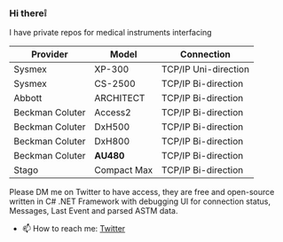 ### Hi there❕

I have private repos for medical instruments interfacing

|Provider| Model |  Connection
|--|--|--|
| Sysmex |XP-300| TCP/IP Uni-direction
|Sysmex |CS-2500|TCP/IP Bi-direction
| Abbott |ARCHITECT |TCP/IP Bi-direction
| Beckman Coluter  | Access2 |TCP/IP Bi-direction
| Beckman Coluter | DxH500 |TCP/IP Bi-direction
| Beckman Coluter | DxH800 |TCP/IP Bi-direction
| Beckman Coluter | **AU480** |TCP/IP Bi-direction
| Stago | Compact Max |TCP/IP Bi-direction

Please DM me on Twitter to have access, they are free and open-source written in C# .NET Framework with debugging UI for connection status, Messages, Last Event and parsed ASTM data.

- 📫 How to reach me: [Twitter](https://twitter.com/MoDev32)
